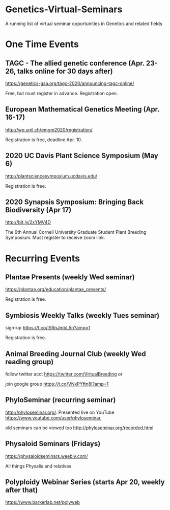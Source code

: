 # Genetics-Virtual-Seminars
A running list of virtual seminar opportunities in Genetics and related fields


# One Time Events
## TAGC - The allied genetic conference (Apr. 23-26, talks online for 30 days after)
https://genetics-gsa.org/tagc-2020/announcing-tagc-online/

Free, but must register in advance. Registration open.

## European Mathematical Genetics Meeting (Apr. 16-17)
http://wp.unil.ch/emgm2020/registration/

Registration is free, deadline Apr. 10.

## 2020 UC Davis Plant Science Symposium (May 6)
http://plantsciencesymposium.ucdavis.edu/

Registration is free.

## 2020 Synapsis Symposium: Bringing Back Biodiversity (Apr 17)
http://bit.ly/2xYMV4D

The 9th Annual Cornell University Graduate Student Plant Breeding Symposium. Must register to receive zoom link.

# Recurring Events

## Plantae Presents (weekly Wed seminar)
https://plantae.org/education/plantae_presents/

Registration is free.

## Symbiosis Weekly Talks (weekly Tues seminar)
sign-up https://t.co/ISRnJmbL5n?amp=1

Registration is free.

## Animal Breeding Journal Club (weekly Wed reading group)
follow twitter acct https://twitter.com/VirtualBreeding or 

join google group https://t.co/VNxPYftn8I?amp=1

## PhyloSeminar (recurring seminar)
http://phyloseminar.org/. 
Presented live on YouTube https://www.youtube.com/user/phyloseminar,

old seminars can be viewed too http://phyloseminar.org/recorded.html

## Physaloid Seminars (Fridays)
https://physaloidseminars.weebly.com/

All things Physalis and relatives

## Polyploidy Webinar Series (starts Apr 20, weekly after that)
https://www.barkerlab.net/polyweb




